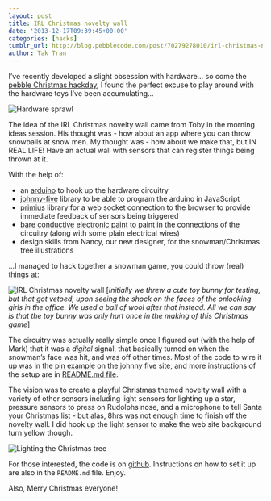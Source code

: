 ```yaml
---
layout: post
title: IRL Christmas novelty wall
date: '2013-12-17T09:39:45+00:00'
categories: [hacks]
tumblr_url: http://blog.pebblecode.com/post/70279278010/irl-christmas-novelty-wall
author: Tak Tran
---
```

<p>I’ve recently developed a slight obsession with hardware… so come the <a href="http://blog.pebblecode.com/blog/pebble-hackmas-day-22-people-10-apps-8-hours">pebble Christmas hackday</a>, I found the perfect excuse to play around with the hardware toys I’ve been accumulating…</p>

<p><img src="http://f.cl.ly/items/1o3T2o1W1J2K1q3R190P/Screen%20Shot%202013-12-16%20at%2016-12-2013,%203.47.51%20PM.png" alt="Hardware sprawl"/></p>

<p>The idea of the IRL Christmas novelty wall came from Toby in the morning ideas session. His thought was - how about an app where you can throw snowballs at snow men. My thought was - how about we make that, but IN REAL LIFE! Have an actual wall with sensors that can register things being thrown at it.</p>

<p>With the help of:</p>

<ul><li>an <a href="http://arduino.cc/">arduino</a> to hook up the hardware circuitry</li>
<li><a href="https://github.com/rwaldron/johnny-five">johnny-five</a> library to be able to program the arduino in JavaScript</li>
<li><a href="http://primus.io/">primius</a> library for a web socket connection to the browser to provide immediate feedback of sensors being triggered</li>
<li><a href="http://www.bareconductive.com/store/products/electric-paint-pen-10ml">bare conductive electronic paint</a> to paint in the connections of the circuitry (along with some plain electrical wires)</li>
<li>design skills from Nancy, our new designer, for the snowman/Christmas tree illustrations</li>
</ul><p>…I managed to hack together a snowman game, you could throw (real) things at:</p>

<p><img src="http://f.cl.ly/items/3b1r063r3q2F0b3k421D/Screen%20Shot%202013-12-16%20at%2016-12-2013,%205.24.04%20PM.png" alt="IRL Christmas novelty wall"/>
[<em>Initially we threw a cute toy bunny for testing, but that got vetoed, upon seeing the shock on the faces of the onlooking girls in the office. We used a ball of wool after that instead. All we can say is that the toy bunny was only hurt once in the making of this Christmas game</em>]</p>

<p>The circuitry was actually really simple once I figured out (with the help of Mark) that it was a <em>digital</em> signal, that basically turned on when the snowman’s face was hit, and was off other times. Most of the code to wire it up was in the <a href="https://github.com/rwaldron/johnny-five/blob/master/docs/pin.md">pin example</a> on the johnny five site, and more instructions of the setup are in <a href="https://github.com/pebblecode/christmas-novelty-wall">README.md file</a>.</p>

<p>The vision was to create a playful Christmas themed novelty wall with a variety of other sensors including light sensors for lighting up a star, pressure sensors to press on Rudolphs nose, and a microphone to tell Santa your Christmas list - but alas, 8hrs was not enough time to finish off the novelty wall. I did hook up the light sensor to make the web site background turn yellow though.</p>

<p><img src="http://f.cl.ly/items/1M0r1f2q1u0c08020U2x/Screen%20Shot%202013-12-16%20at%2016-12-2013,%205.25.05%20PM.png" alt="Lighting the Christmas tree"/></p>

<p>For those interested, the code is on <a href="https://github.com/pebblecode/christmas-novelty-wall">github</a>. Instructions on how to set it up are also in the <code>README.md</code> file. Enjoy.</p>

<p>Also, Merry Christmas everyone!</p>
